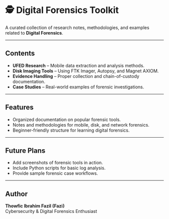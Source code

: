 # 🕵️ Digital Forensics Toolkit

A curated collection of research notes, methodologies, and examples related to **Digital Forensics**.

---

## **Contents**
- **UFED Research** – Mobile data extraction and analysis methods.
- **Disk Imaging Tools** – Using FTK Imager, Autopsy, and Magnet AXIOM.
- **Evidence Handling** – Proper collection and chain-of-custody documentation.
- **Case Studies** – Real-world examples of forensic investigations.

---

## **Features**
- Organized documentation on popular forensic tools.
- Notes and methodologies for mobile, disk, and network forensics.
- Beginner-friendly structure for learning digital forensics.

---

## **Future Plans**
- Add screenshots of forensic tools in action.
- Include Python scripts for basic log analysis.
- Provide sample forensic case workflows.

---

## **Author**
**Thowfic Ibrahim Fazil (Fazi)**  
Cybersecurity & Digital Forensics Enthusiast
